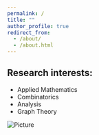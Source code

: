 ```yaml
---
permalink: /
title: ""
author_profile: true
redirect_from: 
  - /about/
  - /about.html
---
```

 
  
Research interests:
---
- Applied Mathematics
- Combinatorics
- Analysis
- Graph Theory

![Picture](https://ngochuytruong.github.io/academic/images/picture2.png)


